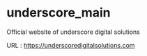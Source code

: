 # underscore_main
Official website of underscore digital solutions

URL : https://underscoredigitalsolutions.com
